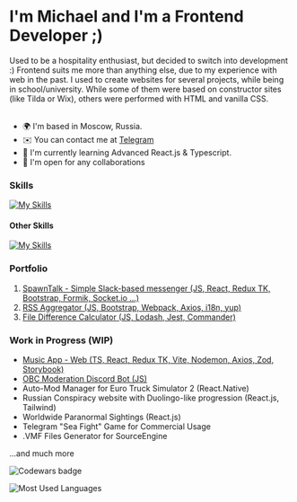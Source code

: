 <h1>I'm Michael and I'm a Frontend Developer ;)</h1>
Used to be a hospitality enthusiast, but decided to switch into development :)
Frontend suits me more than anything else, due to my experience with web in the past. I used to create websites for several projects, while being in school/university. While some of them were based on constructor sites (like Tilda or Wix), others were performed with HTML and vanilla CSS.
<br>
<br>

- 🌍 I'm based in Moscow, Russia.
- ✉️ You can contact me at [Telegram](https://t.me/worldspawn)
- 🧠 I'm currently learning Advanced React.js & Typescript.
- 🤝 I'm open for any collaborations

<h3>Skills</h3>

[![My Skills](https://skillicons.dev/icons?i=js,ts,react,redux,webpack,vite,html,css,bootstrap,git)](https://skillicons.dev)

<h4>Other Skills</h4>

[![My Skills](https://skillicons.dev/icons?i=blender,figma,ps,pr)](https://skillicons.dev)

<h3>Portfolio</h3>

1. [SpawnTalk - Simple Slack-based messenger (JS, React, Redux TK, Bootstrap, Formik, Socket.io ...)](https://github.com/worldspawn-web/frontend-project-12)
2. [RSS Aggregator (JS, Bootstrap, Webpack, Axios, i18n, yup)](https://github.com/worldspawn-web/rss-aggregator)
3. [File Difference Calculator (JS, Lodash, Jest, Commander)](https://github.com/worldspawn-web/frontend-project-46)

<h3>Work in Progress (WIP)</h3>

- [Music App - Web (TS, React, Redux TK, Vite, Nodemon, Axios, Zod, Storybook)](https://github.com/Canfus/music-app)
- [OBC Moderation Discord Bot (JS)](https://github.com/worldspawn-web/obc-discord-bot)
- Auto-Mod Manager for Euro Truck Simulator 2 (React.Native)
- Russian Conspiracy website with Duolingo-like progression (React.js, Tailwind)
- Worldwide Paranormal Sightings (React.js)
- Telegram "Sea Fight" Game for Commercial Usage
- .VMF Files Generator for SourceEngine

...and much more
<br>

<p>

![Codewars badge](https://www.codewars.com/users/worldspawn/badges/small)

</p>

![Most Used Languages](https://github-readme-stats.vercel.app/api/top-langs/?username=worldspawn-web&theme=ayu-mirage&hide_border=false&include_all_commits=true&count_private=true&layout=compact)
